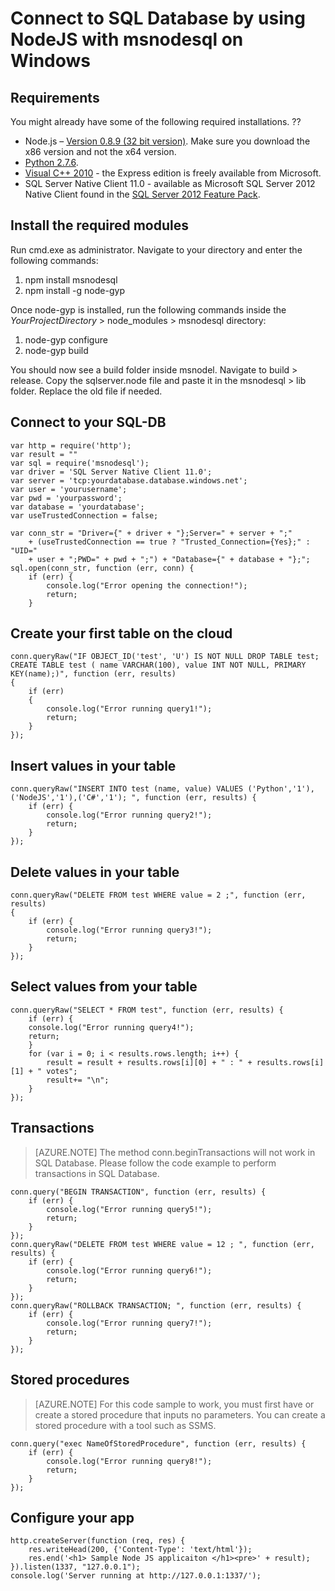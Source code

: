 <properties 
	pageTitle="Connect to SQL Database by using NodeJS with msnodesql on Windows" 
	description="Give a code sample you can use to connect to Azure SQL Database."
	services="sql-database" 
	documentationCenter="" 
	authors="meet-bhagdev" 
	manager="jeffreyg" 
	editor=""/>


<tags 
	ms.service="sql-database" 
	ms.workload="sql-database" 
	ms.tgt_pltfrm="na" 
	ms.devlang="nodejs" 
	ms.topic="article" 
	ms.date="04/13/2015" 
	ms.author="mebha"/>


# Connect to SQL Database by using NodeJS with msnodesql on Windows


## Requirements


You might already have some of the following required installations. ??


-  Node.js – [Version 0.8.9 (32 bit version)](http://blog.nodejs.org/2012/09/11/node-v0-8-9-stable/).  Make sure you download the x86 version and not the x64 version.
- [Python 2.7.6](https://www.python.org/download/releases/2.7.6/).
- [Visual C++ 2010](https://app.vssps.visualstudio.com/profile/review?download=true&family=VisualStudioCExpress&release=VisualStudio2010&type=web&slcid=0x409&context=eyJwZSI6MSwicGMiOjEsImljIjoxLCJhbyI6MCwiYW0iOjEsIm9wIjpudWxsLCJhZCI6bnVsbCwiZmEiOjAsImF1IjpudWxsLCJjdiI6OTY4OTg2MzU1LCJmcyI6MCwic3UiOjAsImVyIjoxfQ2) - the Express edition is freely available from Microsoft.
- SQL Server Native Client 11.0 - available as Microsoft SQL Server 2012 Native Client found in the [SQL Server 2012 Feature Pack](http://www.microsoft.com/en-us/download/details.aspx?id=29065).



## Install the required modules
Run cmd.exe as administrator. Navigate to your directory and enter the following commands:


1. npm install msnodesql
2. npm install -g node-gyp


Once node-gyp is installed, run the following commands inside the *YourProjectDirectory* > node_modules > msnodesql directory:


1. node-gyp configure 
2. node-gyp build


You should now see a build folder inside msnodel. Navigate to build > release. Copy the sqlserver.node file and paste it in the msnodesql > lib folder. Replace the old file if needed.


## Connect to your SQL-DB


	var http = require('http');
	var result = ""
	var sql = require('msnodesql');
	var driver = 'SQL Server Native Client 11.0';
	var server = 'tcp:yourdatabase.database.windows.net';
	var user = 'yourusername';
	var pwd = 'yourpassword';
	var database = 'yourdatabase';
	var useTrustedConnection = false;
	
	var conn_str = "Driver={" + driver + "};Server=" + server + ";"
		+ (useTrustedConnection == true ? "Trusted_Connection={Yes};" : "UID="
		+ user + ";PWD=" + pwd + ";") + "Database={" + database + "};";
	sql.open(conn_str, function (err, conn) {
		if (err) {
    		console.log("Error opening the connection!");
    		return;
		}


## Create your first table on the cloud


	conn.queryRaw("IF OBJECT_ID('test', 'U') IS NOT NULL DROP TABLE test; CREATE TABLE test ( name VARCHAR(100), value INT NOT NULL, PRIMARY KEY(name);)", function (err, results) 
	{
		if (err) 
		{
			console.log("Error running query1!");
			return;
		}
	});


## Insert values in your table


	conn.queryRaw("INSERT INTO test (name, value) VALUES ('Python','1'),('NodeJS','1'),('C#','1'); ", function (err, results) {
		if (err) {
			console.log("Error running query2!");
			return;
		}
	});


## Delete values in your table


	conn.queryRaw("DELETE FROM test WHERE value = 2 ;", function (err, results)
	{
		if (err) {
			console.log("Error running query3!");
			return;
		}
	});


## Select values from your table


	conn.queryRaw("SELECT * FROM test", function (err, results) {
		if (err) {
		console.log("Error running query4!");
		return;
		}
		for (var i = 0; i < results.rows.length; i++) {
			result = result + results.rows[i][0] + " : " + results.rows[i][1] + " votes";
			result+= "\n";
		}
	});


## Transactions


> [AZURE.NOTE] The method conn.beginTransactions will not work in SQL Database. Please follow the code example to perform transactions in SQL Database.


	conn.query("BEGIN TRANSACTION", function (err, results) {
		if (err) {
			console.log("Error running query5!");
			return;
		}
	});
	conn.queryRaw("DELETE FROM test WHERE value = 12 ; ", function (err, results) {
		if (err) {
			console.log("Error running query6!");
			return;
		}
	});
	conn.queryRaw("ROLLBACK TRANSACTION; ", function (err, results) {
		if (err) {
			console.log("Error running query7!");
			return;
		}
	});


## Stored procedures


> [AZURE.NOTE] For this code sample to work, you must first have or create a stored procedure that inputs no parameters. You can create a stored procedure with a tool such as SSMS.


	conn.query("exec NameOfStoredProcedure", function (err, results) {
		if (err) {
			console.log("Error running query8!");
			return;
		}
	});


## Configure your app


	http.createServer(function (req, res) {
		res.writeHead(200, {'Content-Type': 'text/html'});
		res.end('<h1> Sample Node JS applicaiton </h1><pre>' + result);
	}).listen(1337, "127.0.0.1");
	console.log('Server running at http://127.0.0.1:1337/');

